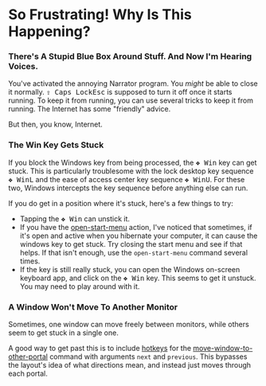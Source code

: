 # So Frustrating!  Why Is This Happening?


### There's A Stupid Blue Box Around Stuff.  And Now I'm Hearing Voices.

You've activated the annoying Narrator program.  You *might* be able to close
it normally.  <kbd>&#x21ea; Caps Lock</kbd><kbd>Esc</kbd> is supposed to turn
it off once it starts running.  To keep it from running, you can use several
tricks to keep it from running.  The Internet has some "friendly" advice.

But then, you know, Internet.


### The Win Key Gets Stuck

If you block the Windows key from being processed, the <kbd>&#x2756; Win</kbd>
key can get stuck.  This is particularly troublesome with the lock desktop
key sequence <kbd>&#x2756; Win</kbd><kbd>L</kbd> and the ease of access center
key sequence <kbd>&#x2756; Win</kbd><kbd>U</kbd>.  For these two, Windows
intercepts the key sequence before anything else can run.

If you do get in a position where it's stuck, here's a few things to try:

* Tapping the <kbd>&#x2756; Win</kbd> can unstick it.
* If you have the [open-start-menu](user-commands.md#open-start-menu)
    action, I've noticed that sometimes, if it's open and active when
    you hibernate your computer, it can cause the windows key to get stuck.
    Try closing the start menu and see if that helps.  If that isn't enough,
    use the `open-start-menu` command several times.
* If the key is still really stuck, you can open the Windows on-screen
    keyboard app, and click on the <kbd>&#x2756; Win</kbd> key.  This seems
    to get it unstuck.  You may need to play around with it.


### A Window Won't Move To Another Monitor

Sometimes, one window can move freely between monitors, while others seem to
get stuck in a single one.

A good way to get past this is to include
[hotkeys](user-configuration.md#hotkey-configuration) for the
[move-window-to-other-portal](user-commands.md#move-window-to-other-portal-direction)
command with arguments `next` and `previous`.  This bypasses the layout's idea
of what directions mean, and instead just moves through each portal.
